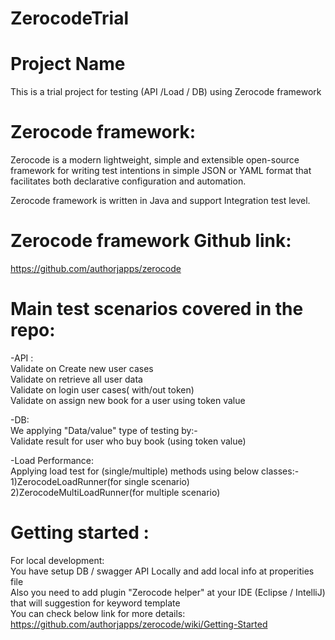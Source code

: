 # ZerocodeTrial

# Project Name
This is a trial project for testing (API /Load / DB) using Zerocode framework

# Zerocode framework:
Zerocode is a modern lightweight, simple and extensible open-source framework for writing test intentions in simple JSON or YAML format that facilitates both declarative configuration and automation.

Zerocode framework is written in Java and support Integration test level.  

# Zerocode framework Github link:
https://github.com/authorjapps/zerocode

# Main test scenarios covered in the repo:
-API :  
Validate on Create new user cases  
Validate on retrieve all user data  
Validate on login user cases( with/out token)  
Validate on assign new book for a user using token value  

-DB:   
We applying "Data/value" type of testing by:-  
Validate result for user who buy book (using token value)

-Load Performance:   
Applying load test for (single/multiple) methods using below classes:-  
1)ZerocodeLoadRunner(for single scenario)  
2)ZerocodeMultiLoadRunner(for multiple scenario)  

# Getting started :
For local development:  
You have setup DB / swagger API Locally and add local info at properities file  
Also you need to add plugin "Zerocode helper" at your IDE (Eclipse / IntelliJ) that will suggestion for keyword template   
You can check below link for more details:  
https://github.com/authorjapps/zerocode/wiki/Getting-Started

